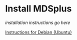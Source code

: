 # Install MDSplus

_installation instructions go here_ 




[Instructions for Debian (Ubuntu)](install/debian.md)


